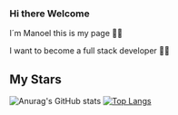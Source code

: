 ### Hi there Welcome

I´m Manoel this is my page 👻🐧

I want to become a full stack developer 👻🐧

## My Stars

![Anurag's GitHub stats](https://github-readme-stats.vercel.app/api?username=ManoelMorais&show_icons=true&theme=transparent)
[![Top Langs](https://github-readme-stats.vercel.app/api/top-langs/?username=ManoelNorais&layout=donut)](https://github.com/anuraghazra/github-readme-stats)
